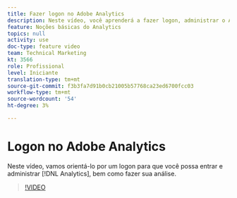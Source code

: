 ```yaml
---
title: Fazer logon no Adobe Analytics
description: Neste vídeo, você aprenderá a fazer logon, administrar o Analytics e iniciar a análise.
feature: Noções básicas do Analytics
topics: null
activity: use
doc-type: feature video
team: Technical Marketing
kt: 3566
role: Profissional
level: Iniciante
translation-type: tm+mt
source-git-commit: f3b3fa7d91b0cb21005b57768ca23ed6700fcc03
workflow-type: tm+mt
source-wordcount: '54'
ht-degree: 3%

---
```



# Logon no Adobe Analytics

Neste vídeo, vamos orientá-lo por um logon para que você possa entrar e administrar [!DNL Analytics], bem como fazer sua análise.

>[!VIDEO](https://video.tv.adobe.com/v/28771/?quality=12)
